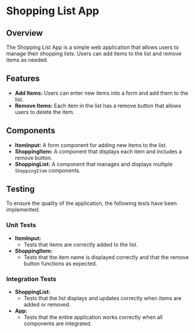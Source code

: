 # Shopping List App

## Overview
The Shopping List App is a simple web application that allows users to manage their shopping lists. Users can add items to the list and remove items as needed.



## Features
- **Add Items:** Users can enter new items into a form and add them to the list.
- **Remove Items:** Each item in the list has a remove button that allows users to delete the item.

## Components
- **ItemInput:** A form component for adding new items to the list.
- **ShoppingItem:** A component that displays each item and includes a remove button.
- **ShoppingList:** A component that manages and displays multiple `ShoppingItem` components.

## Testing
To ensure the quality of the application, the following tests have been implemented:

### Unit Tests
- **ItemInput:**
  - Tests that items are correctly added to the list.
- **ShoppingItem:**
  - Tests that the item name is displayed correctly and that the remove button functions as expected.

### Integration Tests
- **ShoppingList:**
  - Tests that the list displays and updates correctly when items are added or removed.
- **App:**
  - Tests that the entire application works correctly when all components are integrated.

## 
